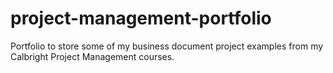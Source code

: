 # project-management-portfolio
Portfolio to store some of my business document project examples from my Calbright Project Management courses.
